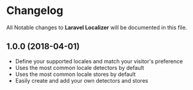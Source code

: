 # Changelog

All Notable changes to **Laravel Localizer** will be documented in this file.

## 1.0.0 (2018-04-01)

- Define your supported locales and match your visitor's preference
- Uses the most common locale detectors by default
- Uses the most common locale stores by default
- Easily create and add your own detectors and stores
